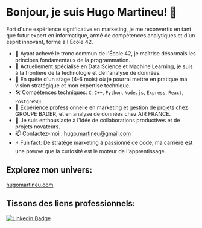 # Bonjour, je suis Hugo Martineu! 👋

Fort d'une expérience significative en marketing, je me reconvertis en tant que futur expert en informatique, armé de compétences analytiques et d'un esprit innovant, formé à l'École 42.

- 🔭 Ayant achevé le tronc commun de l'École 42, je maîtrise désormais les principes fondamentaux de la programmation.
- 🌱 Actuellement spécialisé en Data Science et Machine Learning, je suis à la frontière de la technologie et de l'analyse de données.
- 👯 En quête d'un stage (4-6 mois) où je pourrai mettre en pratique ma vision stratégique et mon expertise technique.
- 🛠️ Compétences techniques: `C`, `C++`, `Python`, `Node.js`, `Express`, `React`, `PostgreSQL`.
- 💼 Expérience professionnelle en marketing et gestion de projets chez GROUPE BADER, et en analyse de données chez AIR FRANCE.
- 🤝 Je suis enthousiaste à l'idée de collaborations productives et de projets novateurs.
- 📫 Contactez-moi : hugo.martineu@gmail.com
- ⚡ Fun fact: De stratège marketing à passionné de code, ma carrière est une preuve que la curiosité est le moteur de l'apprentissage.

## Explorez mon univers:
[hugomartineu.com](https://hugomartineu.com/)

## Tissons des liens professionnels:
[![Linkedin Badge](https://img.shields.io/badge/-LinkedIn-blue?style=flat-square&logo=LinkedIn&logoColor=white&link=https://www.linkedin.com/in/hugomartineu/)](https://www.linkedin.com/in/hugomartineu/)
